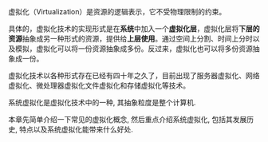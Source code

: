 虚拟化（Virtualization）是资源的逻辑表示，它不受物理限制的约束。

具体的，虚拟化技术的实现形式是在**系统**中加入一个**虚拟化层**，虚拟化层将**下层的资源**抽象成另一种形式的资源，提供给**上层使用**。通过空间上分割、时间上分时以及模拟，虚拟化可以将一份资源抽象成多份。反过来，虚拟化也可以将多份资源抽象成一份。

虚拟化技术以各种形式存在已经有四十年之久了，目前出现了服务器虚拟化、网络虚拟化、微处理器虚拟化文件虚拟化和存储虚拟化等技术。

系统虚拟化是虚拟化技术中的一种, 其抽象粒度是整个计算机. 

本章先简单介绍一下常见的虚拟化概念, 然后重点介绍系统虚拟化, 包括其发展历史, 特点以及系统虚拟化能带来什么好处.